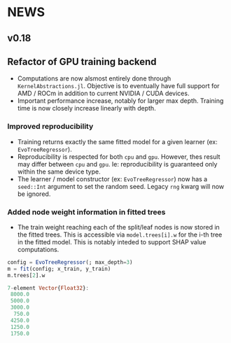# NEWS

## v0.18

## Refactor of GPU training backend
- Computations are now alsmost entirely done through `KernelAbstractions.jl`. Objective is to eventually have full support for AMD / ROCm in addition to current NVIDIA / CUDA devices.
- Important performance increase, notably for larger max depth. Training time is now closely increase linearly with depth. 

### Improved reproducibility
- Training returns exactly the same fitted  model for a given learner (ex: `EvoTreeRegressor`). 
- Reproducibility is respected for both `cpu` and `gpu`. However, thes result may differ between `cpu` and `gpu`. Ie: reproducibility is guaranteed only within the same device type.
- The learner / model constructor (ex: `EvoTreeRegressor`) now has a `seed::Int` argument to set the random seed. Legacy `rng` kwarg will now be ignored.

### Added node weight information in fitted trees 
- The train weight reaching each of the split/leaf nodes is now stored in the fitted trees. This is accessible via `model.trees[i].w` for the i-th tree in the fitted model. This is notably inteded to support SHAP value computations.

```julia
config = EvoTreeRegressor(; max_depth=3)
m = fit(config; x_train, y_train)
m.trees[2].w

7-element Vector{Float32}:
 8000.0
 5000.0
 3000.0
  750.0
 4250.0
 1250.0
 1750.0
```
